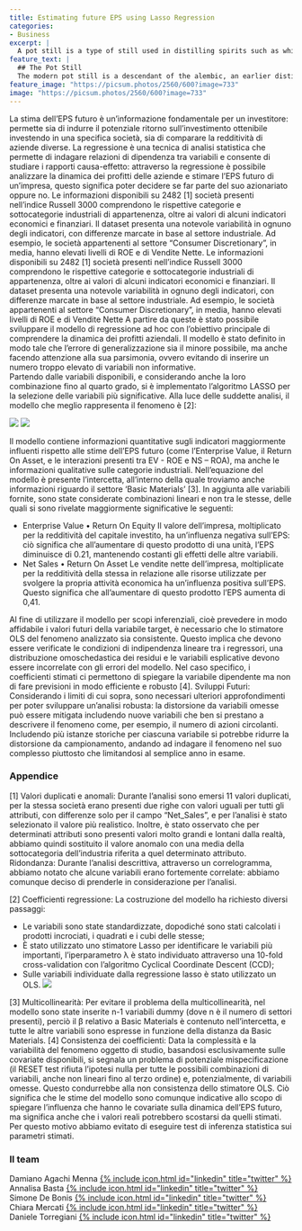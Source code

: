 ```yaml
---
title: Estimating future EPS using Lasso Regression
categories:
- Business
excerpt: |
  A pot still is a type of still used in distilling spirits such as whisky or brandy. Heat is applied directly to the pot containing the wash (for whisky) or wine (for brandy).
feature_text: |
  ## The Pot Still
  The modern pot still is a descendant of the alembic, an earlier distillation device
feature_image: "https://picsum.photos/2560/600?image=733"
image: "https://picsum.photos/2560/600?image=733"
---
```

La stima dell’EPS futuro è un’informazione fondamentale per un investitore: permette sia di indurre il potenziale ritorno sull’investimento ottenibile investendo in una specifica società, sia di comparare la redditività di aziende diverse. 
La regressione è una tecnica di analisi statistica che permette di indagare relazioni di dipendenza tra variabili e consente di studiare i rapporti causa-effetto: attraverso la regressione è possibile analizzare la dinamica dei profitti delle aziende e stimare l’EPS futuro di un’impresa, questo significa poter decidere se far parte del suo azionariato oppure no.
Le informazioni disponibili su 2482 [1] società presenti nell’indice Russell 3000 comprendono le rispettive categorie e sottocategorie industriali di appartenenza, oltre ai valori di alcuni indicatori economici e finanziari. Il dataset presenta una notevole variabilità in ognuno degli indicatori, con differenze marcate in base al settore industriale. Ad esempio, le società appartenenti al settore “Consumer Discretionary”, in media, hanno elevati livelli di ROE e di Vendite Nette. 
Le informazioni disponibili su 2482 [1] società presenti nell’indice Russell 3000 comprendono le rispettive categorie e sottocategorie industriali di appartenenza, oltre ai valori di alcuni indicatori economici e finanziari. Il dataset presenta una notevole variabilità in ognuno degli indicatori, con differenze marcate in base al settore industriale. Ad esempio, le società appartenenti al settore “Consumer Discretionary”, in media, hanno elevati livelli di ROE e di Vendite Nette
A partire da queste è stato possibile sviluppare il modello di regressione ad hoc con l’obiettivo principale di comprendere la dinamica dei profitti aziendali. 
Il modello è stato definito in modo tale che l’errore di generalizzazione sia il minore possibile, ma anche facendo attenzione alla sua parsimonia, ovvero evitando di inserire un numero troppo elevato di variabili non informative.  
Partendo dalle variabili disponibili, e considerando anche la loro combinazione fino al quarto grado, si è implementato l’algoritmo LASSO per la selezione delle variabili più significative. Alla luce delle suddette analisi, il modello che meglio rappresenta il fenomeno è [2]: 

![](https://github.com/SimoneDeBonis/Projects/raw/main/assets/reports/Lasso1.png)
![](https://github.com/SimoneDeBonis/Projects/raw/main/assets/reports/Lasso2.png)


Il modello contiene informazioni quantitative sugli indicatori maggiormente influenti rispetto alle stime dell’EPS futuro (come l’Enterprise Value, il Return On Asset, e le interazioni presenti tra EV - ROE e NS – ROA), ma anche le informazioni qualitative sulle categorie industriali.
Nell’equazione del modello è presente l’intercetta, all’interno della quale troviamo anche informazioni riguardo il settore ‘Basic Materials’ [3]. 
In aggiunta alle variabili fornite, sono state considerate combinazioni lineari e non tra le stesse, delle quali si sono rivelate maggiormente significative le seguenti:
-	Enterprise Value • Return On Equity
Il valore dell’impresa, moltiplicato per la redditività del capitale investito, ha un’influenza negativa sull’EPS: ciò significa che all’aumentare di questo prodotto di una unità, l’EPS diminuisce di 0.21, mantenendo costanti gli effetti delle altre variabili.
-	Net Sales • Return On Asset
Le vendite nette dell’impresa, moltiplicate per la redditività della stessa in relazione alle risorse utilizzate per svolgere la propria attività economica ha un’influenza positiva sull’EPS. Questo significa che all’aumentare di questo prodotto l’EPS aumenta di 0,41. 

 Al fine di utilizzare il modello per scopi inferenziali, cioè prevedere in modo affidabile i valori futuri della variabile target, è necessario che lo stimatore OLS del fenomeno analizzato sia consistente. Questo implica che devono essere verificate le condizioni di indipendenza lineare tra i regressori, una distribuzione omoschedastica dei residui e le variabili esplicative devono essere incorrelate con gli errori del modello.
Nel caso specifico, i coefficienti stimati ci permettono di spiegare la variabile dipendente ma non di fare previsioni in modo efficiente e robusto [4].
Sviluppi Futuri: 
Considerando i limiti di cui sopra, sono necessari ulteriori approfondimenti per poter sviluppare un’analisi robusta: la distorsione da variabili omesse può essere mitigata includendo nuove variabili che ben si prestano a descrivere il fenomeno come, per esempio, il numero di azioni circolanti. 
Includendo più istanze storiche per ciascuna variabile si potrebbe ridurre la distorsione da campionamento, andando ad indagare il fenomeno nel suo complesso piuttosto che limitandosi al semplice anno in esame.

### Appendice 
[1] Valori duplicati e anomali:
Durante l’analisi sono emersi 11 valori duplicati, per la stessa società erano presenti due righe con valori uguali per tutti gli attributi, con differenze solo per il campo “Net_Sales”, e per l’analisi è stato selezionato il valore più realistico.
Inoltre, è stato osservato che per determinati attributi sono presenti valori molto grandi e lontani dalla realtà, abbiamo quindi sostituito il valore anomalo con una media della sottocategoria dell’industria riferita a quel determinato attributo.
Ridondanza: 
Durante l’analisi descrittiva, attraverso un correlogramma, abbiamo notato che alcune variabili erano fortemente correlate: abbiamo comunque deciso di prenderle in considerazione per l’analisi.    






[2] Coefficienti regressione:
La costruzione del modello ha richiesto diversi passaggi: 
-	Le variabili sono state standardizzate, dopodiché sono stati calcolati i prodotti incrociati, i quadrati e i cubi delle stesse;
-	È stato utilizzato uno stimatore Lasso per identificare le variabili più importanti, l’iperparametro λ è stato individuato attraverso una 10-fold cross-validation con l’algoritmo Cyclical Coordinate Descent (CCD);
-	Sulle variabili individuate dalla regressione lasso è stato utilizzato un OLS.
![](https://github.com/SimoneDeBonis/Projects/raw/main/assets/reports/Lasso3.png)

[3] Multicollinearità:
Per evitare il problema della multicollinearità, nel modello sono state inserite n-1 variabili dummy (dove n è il numero di settori presenti), perciò il β relativo a Basic Materials è contenuto nell’intercetta, e tutte le altre variabili sono espresse in funzione della distanza da Basic Materials.
[4] Consistenza dei coefficienti:
Data la complessità e la variabilità del fenomeno oggetto di studio, basandosi esclusivamente sulle covariate disponibili, si segnala un problema di potenziale mispecificazione (il RESET test rifiuta l’ipotesi nulla per tutte le possibili combinazioni di variabili, anche non lineari fino al terzo ordine) e, potenzialmente, di variabili omesse. Questo condurrebbe alla non consistenza dello stimatore OLS. Ciò significa che le stime del modello sono comunque indicative allo scopo di spiegare l’influenza che hanno le covariate sulla dinamica dell’EPS futuro, ma significa anche che i valori reali potrebbero scostarsi da quelli stimati.
Per questo motivo abbiamo evitato di eseguire test di inferenza statistica sui parametri stimati.

### Il team

Damiano Agachi Menna [{% include icon.html id="linkedin" title="twitter" %}](https://www.linkedin.com/in/damiano-am/)  
Annalisa Basta [{% include icon.html id="linkedin" title="twitter" %}](https://www.linkedin.com/in/annalisabasta/)  
Simone De Bonis [{% include icon.html id="linkedin" title="twitter" %}](https://www.linkedin.com/in/SimoneDeBonis)  
Chiara Mercati [{% include icon.html id="linkedin" title="twitter" %}](https://www.linkedin.com/in/chiara-mercati-476b07275/)  
Daniele Torregiani [{% include icon.html id="linkedin" title="twitter" %}](https://www.linkedin.com/in/daniele-torregiani-369b54243/)  